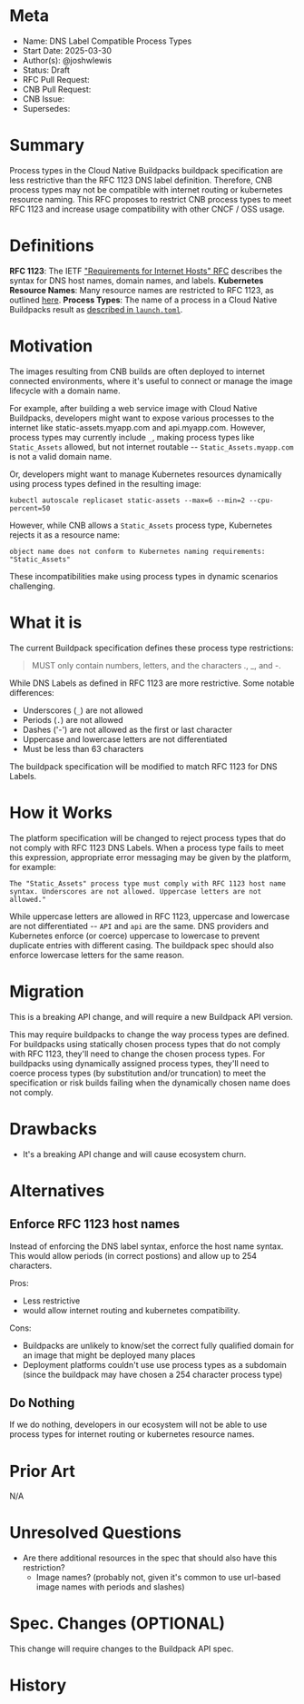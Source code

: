 # Meta

- Name: DNS Label Compatible Process Types
- Start Date: 2025-03-30
- Author(s): @joshwlewis
- Status: Draft <!-- Acceptable values: Draft, Approved, On Hold, Superseded -->
- RFC Pull Request:
- CNB Pull Request:
- CNB Issue:
- Supersedes:

# Summary

Process types in the Cloud Native Buildpacks buildpack specification are less restrictive than the RFC 1123 DNS label definition. Therefore, CNB process types may not be compatible with internet routing or kubernetes resource naming. This RFC proposes to restrict CNB process types to meet RFC 1123 and increase usage compatibility with other CNCF / OSS usage.

# Definitions

**RFC 1123**: The IETF ["Requirements for Internet Hosts" RFC](https://datatracker.ietf.org/doc/html/rfc1123#section-2.1) describes the syntax for DNS host names, domain names, and labels.
**Kubernetes Resource Names**: Many resource names are restricted to RFC 1123, as outlined [here](https://kubernetes.io/docs/concepts/overview/working-with-objects/names/#dns-subdomain-names).
**Process Types**: The name of a process in a Cloud Native Buildpacks result as [described in `launch.toml`](https://github.com/buildpacks/spec/blob/main/buildpack.md#launchtoml-toml).

# Motivation

The images resulting from CNB builds are often deployed to internet connected environments, where it's useful to connect or manage the image lifecycle with a domain name.

For example, after building a web service image with Cloud Native Buildpacks, developers might want to expose various processes to the internet like static-assets.myapp.com and api.myapp.com. However, process types may currently include `_`, making process types like `Static_Assets` allowed, but not internet routable -- `Static_Assets.myapp.com` is not a valid domain name.

Or, developers might want to manage Kubernetes resources dynamically using process types defined in the resulting image:

```
kubectl autoscale replicaset static-assets --max=6 --min=2 --cpu-percent=50
```

However, while CNB allows a `Static_Assets` process type, Kubernetes rejects it as a resource name:

```
object name does not conform to Kubernetes naming requirements: "Static_Assets"
```

These incompatibilities make using process types in dynamic scenarios challenging.

# What it is

The current Buildpack specification defines these process type restrictions:

> MUST only contain numbers, letters, and the characters ., \_, and -.

While DNS Labels as defined in RFC 1123 are more restrictive. Some notable differences:

- Underscores (`_`) are not allowed
- Periods (`.`) are not allowed
- Dashes ('-') are not allowed as the first or last character
- Uppercase and lowercase letters are not differentiated
- Must be less than 63 characters

The buildpack specification will be modified to match RFC 1123 for DNS Labels.

# How it Works

The platform specification will be changed to reject process types that do not comply with RFC 1123 DNS Labels. When a process type fails to meet this expression, appropriate error messaging may be given by the platform, for example:

```
The "Static_Assets" process type must comply with RFC 1123 host name syntax. Underscores are not allowed. Uppercase letters are not allowed."
```

While uppercase letters are allowed in RFC 1123, uppercase and lowercase are not differentiated -- `API` and `api` are the same. DNS providers and Kubernetes enforce (or coerce) uppercase to lowercase to prevent duplicate entries with different casing. The buildpack spec should also enforce lowercase letters for the same reason.

# Migration

This is a breaking API change, and will require a new Buildpack API version.

This may require buildpacks to change the way process types are defined. For buildpacks using statically chosen process types that do not comply with RFC 1123, they'll need to change the chosen process types. For buildpacks using dynamically assigned process types, they'll need to coerce process types (by substitution and/or truncation) to meet the specification or risk builds failing when the dynamically chosen name does not comply.

# Drawbacks

- It's a breaking API change and will cause ecosystem churn.

# Alternatives

## Enforce RFC 1123 host names

Instead of enforcing the DNS label syntax, enforce the host name syntax. This would allow periods (in correct postions) and allow up to 254 characters.

Pros:

- Less restrictive
- would allow internet routing and kubernetes compatibility.

Cons:

- Buildpacks are unlikely to know/set the correct fully qualified domain for an image that might be deployed many places
- Deployment platforms couldn't use use process types as a subdomain (since the buildpack may have chosen a 254 character process type)

## Do Nothing

If we do nothing, developers in our ecosystem will not be able to use process types for internet routing or kubernetes resource names.

# Prior Art

N/A

# Unresolved Questions

- Are there additional resources in the spec that should also have this restriction?
  - Image names? (probably not, given it's common to use url-based image names with periods and slashes)

# Spec. Changes (OPTIONAL)

This change will require changes to the Buildpack API spec.

# History

<!--
## Amended
### Meta
[meta-1]: #meta-1
- Name: (fill in the amendment name: Variable Rename)
- Start Date: (fill in today's date: YYYY-MM-DD)
- Author(s): (Github usernames)
- Amendment Pull Request: (leave blank)

### Summary

A brief description of the changes.

### Motivation

Why was this amendment necessary?
--->

```

```

